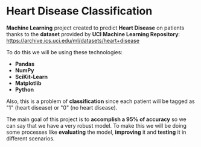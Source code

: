 # Heart Disease Classification
**Machine Learning** project created to predict **Heart Disease** on patients thanks to the **dataset** provided by **UCI Machine Learning Repository**: https://archive.ics.uci.edu/ml/datasets/heart+disease

To do this we will be using these technologies:
* **Pandas**
* **NumPy**
* **SciKit-Learn**
* **Matplotlib**
* **Python**

Also, this is a problem of **classification** since each patient will be tagged as "1" (heart disease) or "0" (no heart disease).

The main goal of this project is to **accomplish a 95% of accuracy** so we can say that we have a very robust model. To make this we will be doing some processes like **evaluating** the model, **improving** it and **testing** it in different scenarios.